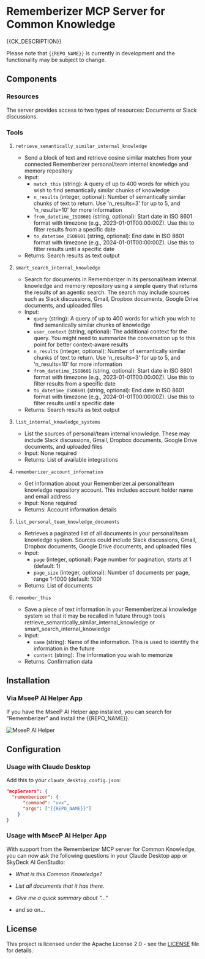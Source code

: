 # Rememberizer MCP Server for Common Knowledge

{{CK_DESCRIPTION}}

Please note that `{{REPO_NAME}}` is currently in development and the functionality may be subject to change.

## Components

### Resources

The server provides access to two types of resources: Documents or Slack discussions.

### Tools

1. `retrieve_semantically_similar_internal_knowledge`

    - Send a block of text and retrieve cosine similar matches from your connected Rememberizer personal/team internal knowledge and memory repository
    - Input:
        - `match_this` (string): A query of up to 400 words for which you wish to find semantically similar chunks of knowledge
        - `n_results` (integer, optional): Number of semantically similar chunks of text to return. Use 'n_results=3' for up to 5, and 'n_results=10' for more information
        - `from_datetime_ISO8601` (string, optional): Start date in ISO 8601 format with timezone (e.g., 2023-01-01T00:00:00Z). Use this to filter results from a specific date
        - `to_datetime_ISO8601` (string, optional): End date in ISO 8601 format with timezone (e.g., 2024-01-01T00:00:00Z). Use this to filter results until a specific date
    - Returns: Search results as text output

2. `smart_search_internal_knowledge`

    - Search for documents in Rememberizer in its personal/team internal knowledge and memory repository using a simple query that returns the results of an agentic search. The search may include sources such as Slack discussions, Gmail, Dropbox documents, Google Drive documents, and uploaded files
    - Input:
        - `query` (string): A query of up to 400 words for which you wish to find semantically similar chunks of knowledge
        - `user_context` (string, optional): The additional context for the query. You might need to summarize the conversation up to this point for better context-aware results
        - `n_results` (integer, optional): Number of semantically similar chunks of text to return. Use 'n_results=3' for up to 5, and 'n_results=10' for more information
        - `from_datetime_ISO8601` (string, optional): Start date in ISO 8601 format with timezone (e.g., 2023-01-01T00:00:00Z). Use this to filter results from a specific date
        - `to_datetime_ISO8601` (string, optional): End date in ISO 8601 format with timezone (e.g., 2024-01-01T00:00:00Z). Use this to filter results until a specific date
    - Returns: Search results as text output

3. `list_internal_knowledge_systems`

    - List the sources of personal/team internal knowledge. These may include Slack discussions, Gmail, Dropbox documents, Google Drive documents, and uploaded files
    - Input: None required
    - Returns: List of available integrations

4. `rememberizer_account_information`

    - Get information about your Rememberizer.ai personal/team knowledge repository account. This includes account holder name and email address
    - Input: None required
    - Returns: Account information details

5. `list_personal_team_knowledge_documents`

    - Retrieves a paginated list of all documents in your personal/team knowledge system. Sources could include Slack discussions, Gmail, Dropbox documents, Google Drive documents, and uploaded files
    - Input:
        - `page` (integer, optional): Page number for pagination, starts at 1 (default: 1)
        - `page_size` (integer, optional): Number of documents per page, range 1-1000 (default: 100)
    - Returns: List of documents

6. `remember_this`

    - Save a piece of text information in your Rememberizer.ai knowledge system so that it may be recalled in future through tools retrieve_semantically_similar_internal_knowledge or smart_search_internal_knowledge
    - Input:
        - `name` (string): Name of the information. This is used to identify the information in the future
        - `content` (string): The information you wish to memorize
    - Returns: Confirmation data

## Installation

### Via MseeP AI Helper App

If you have the MseeP AI Helper app installed, you can search for "Rememberizer" and install the {{REPO_NAME}}.

![MseeP AI Helper](image.png)

## Configuration

### Usage with Claude Desktop

Add this to your `claude_desktop_config.json`:

```json
"mcpServers": {
  "rememberizer": {
      "command": "uvx",
      "args": ["{{REPO_NAME}}"]
    }
}
```

### Usage with MseeP AI Helper App

With support from the Rememberizer MCP server for Common Knowledge, you can now ask the following questions in your Claude Desktop app or SkyDeck AI GenStudio:

-   _What is this Common Knowledge?_

-   _List all documents that it has there._

-   _Give me a quick summary about "..."_

-   and so on...

## License

This project is licensed under the Apache License 2.0 - see the [LICENSE](LICENSE) file for details.
